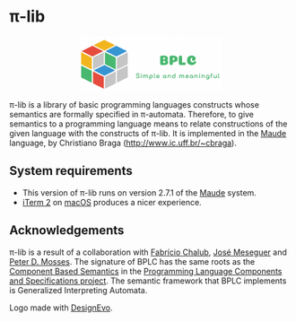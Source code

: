 # &pi;-lib

<p align="center">
<img width=50% src="./logo/logo-cropped.png">
</p>

&pi;-lib is a library of basic programming languages constructs whose semantics are formally specified in &pi;-automata. Therefore, to give semantics to a programming language means to relate constructions of the given language with the constructs of &pi;-lib. It is implemented in the [Maude](http://maude.cs.uiuc.edu) language, by Christiano Braga (<http://www.ic.uff.br/~cbraga>).

## System requirements

* This version of &pi;-lib runs on version 2.7.1 of the [Maude](http://maude.cs.uiuc.edu) system. 
* [iTerm 2](https://www.iterm2.com) on [macOS](https://www.apple.com/br/macos/) produces a nicer experience.

## Acknowledgements

&pi;-lib is a result of a collaboration with [Fabrício Chalub](http://fcbr.github.io), [José Meseguer](https://dblp.uni-trier.de/pers/hd/m/Meseguer:Jos=eacute=) and [Peter D. Mosses](http://www.cs.swan.ac.uk/~cspdm/). The signature of BPLC has the same roots as the [Component Based Semantics](https://plancomps.csle.cs.rhul.ac.uk/taosd2015/) in the [Programming Language Components and Specifications project](https://plancomps.csle.cs.rhul.ac.uk/). The semantic framework that BPLC implements is Generalized Interpreting Automata.

<div>Logo made with <a href="https://www.designevo.com/" title="Free Online Logo Maker">DesignEvo</a>.</div>

